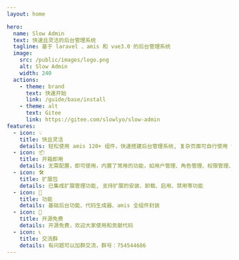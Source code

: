 ```yaml
---
layout: home

hero:
  name: Slow Admin
  text: 快速且灵活的后台管理系统
  tagline: 基于 laravel 、amis 和 vue3.0 的后台管理系统
  image:
    src: /public/images/logo.png
    alt: Slow Admin
    width: 240
  actions:
    - theme: brand
      text: 快速开始
      link: /guide/base/install
    - theme: alt
      text: Gitee
      link: https://gitee.com/slowlyo/slow-admin
features:
  - icon: 💡
    title: 快且灵活
    details: 轻松使用 amis 120+ 组件，快速搭建后台管理系统, 复杂页面可自行使用 vue3.0 开发
  - icon: 📦
    title: 开箱即用
    details: 无需配置，即可使用，内置了常用的功能，如用户管理、角色管理、权限管理、菜单管理等
  - icon: 🛠️
    title: 扩展包
    details: 已集成扩展管理功能, 支持扩展的安装、卸载、启用、禁用等功能
  - icon: 📝
    title: 功能
    details: 基础后台功能、代码生成器、amis 全组件封装
  - icon: 🎉
    title: 开源免费
    details: 开源免费，欢迎大家使用和贡献代码
  - icon: 📞
    title: 交流群
    details: 有问题可以加群交流，群号：754544686
---
```

